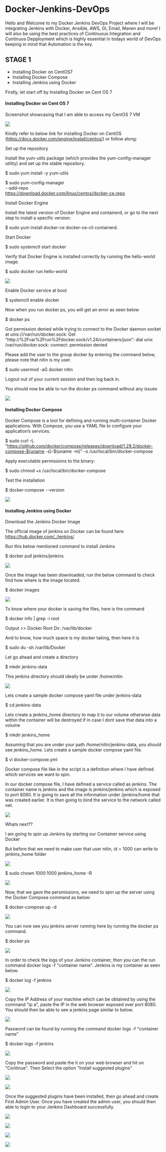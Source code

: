 # Docker-Jenkins-DevOps

Hello and Welcome to my Docker Jenkins DevOps Project where I will be integrating Jenkins with Docker, Ansible, AWS, GI, Email, Maven and more!
I will also be using the best practices of Continuous Integration and Continuos Depployment which is highly essential in todays world of DevOps keeping in mind that Automation is the key. 

## STAGE 1 
- Installing Docker on CentOS7
- Installing Docker Compose
- Installing Jenkins using Docker

Firstly, let start off by Installing Docker on Cent OS 7 

#### Installing Docker on Cent OS 7

Screenshot showcasing that I am able to access my CentOS 7 VM

![](/Images/Image1.png)

Kindly refer to below link for installing Docker on CentOS (https://docs.docker.com/engine/install/centos/) or follow along:

Set up the repository

Install the yum-utils package (which provides the yum-config-manager utility) and set up the stable repository.

$ sudo yum install -y yum-utils

$ sudo yum-config-manager \
    --add-repo \
    https://download.docker.com/linux/centos/docker-ce.repo

Install Docker Engine

Install the latest version of Docker Engine and containerd, or go to the next step to install a specific version:

$ sudo yum install docker-ce docker-ce-cli containerd.

Start Docker

$ sudo systemctl start docker

Verify that Docker Engine is installed correctly by running the hello-world image.

$ sudo docker run hello-world

![](/Images/Image2.png)

Enable Docker service at boot

$ systemctl enable docker

Now when you run docker ps, you will get an error as seen below 

$ docker ps

Got permission denied while trying to connect to the Docker daemon socket at unix:///var/run/docker.sock: Get "http://%2Fvar%2Frun%2Fdocker.sock/v1.24/containers/json": dial unix /var/run/docker.sock: connect: permission denied

Please add the user to the group docker by entering the command below, please note that nitin is my user. 

$ sudo usermod -aG docker nitin 

Logout out of your current session and then log back in. 

You should now be able to run the docker ps command without any issues

![](/Images/Image3.png)
#### Installing Docker Compose 
Docker Compose is a tool for defining and running multi-container Docker applications. With Compose, you use a YAML file to configure your application’s services.

$ sudo curl -L "https://github.com/docker/compose/releases/download/1.29.2/docker-compose-$(uname -s)-$(uname -m)" -o /usr/local/bin/docker-compose

Apply executable permissions to the binary:

$ sudo chmod +x /usr/local/bin/docker-compose

Test the installation

$ docker-compose --version

![](/Images/Image4.png)
#### Installing Jenkins using Docker

Download the Jenkins Docker Image 

The official image of jenkins on Docker can be found here https://hub.docker.com/_/jenkins/

Run this below mentioned command to install Jenkins

$ docker pull jenkins/jenkins

![](/Images/Image5.PNG)

Once the image has been downloaded, run the below command to check find how where is the image located.

$ docker images

![](/Images/Image6.PNG)

To know where your docker is saving the files, here is the command

$ docker info | grep -i root

Output >> Docker Root Dir: /var/lib/docker

And to know, how much space is my docker taking, then here it is

$ sudo du -sh /var/lib/Docker

Let go ahead and create a directory 

$ mkdir jenkins-data

This jenkins directory should ideally be under /home/nitin

![](/Images/Image7.PNG)

Lets create a sample docker compose yaml file under jenkins-data

$ cd jenkins-data

Lets create a jenkins_home directory to map it to our volume otherwise data within the container will be destroyed if in case I dont save that data into a volume

$ mkdir jenkins_home

Assuming that you are under your path /home/nitin/jenkins-data, you should see jenkins_home. Lets create a sample docker compose yaml file.

$ vi docker-compose.yml

Docker compose file like in the script is a definition where I have defined which services we want to spin.

In our docker compose file, I have defined a service called as jenkins. The container name is jenkins and the image is jenkins/jenkins which is exposed to port 8080. It is going to save all the information under /jenkins/home that was created earlier. It is then going to bind the service to the network called net. 

![](/Images/Image8.PNG)

Whats next??

I am going to spin up Jenkins by starting our Container service using Docker

But before that we need to make user that user nitin, id = 1000 can write to jenkins_home folder

![](/Images/Image9.PNG)

$ sudo chown 1000:1000 jenkins_home -R

![](/Images/Image10.PNG)

Now, that we gave the persmissions, we need to spin up the server using the Docker Compose command as below:

$ docker-compose up -d

![](/Images/Image11.PNG)

You can now see you jenkins server running here by running the docker ps command.

$ docker ps

![](/Images/Image12.PNG)

In order to check the logs of your Jenkins container, then you can the run command docker logs -f "container name". Jenkins is my container as seen below. 

$ docker log -f jenkins

![](/Images/Image13.PNG)

Copy the IP Address of your machine which can be obtained by using the command "ip a", paste the IP in the web browser exposed over port 8080. You should then be able to see a jenkins page similar to below.

![](/Images/Image14.PNG)

Password can be found by running the command docker logs -f "container name"

$ docker logs -f jenkins 

![](/Images/Image15.PNG)

Copy the password and paste the it on your web browser and hit on "Continue". Then Select the option "Install suggested plugins"

![](/Images/Image16.PNG)

![](/Images/Image17.PNG)

Once the suggested plugins have been installed, then go ahead and create First Admin User. Once you have created the admin user, you should then able to login to your Jenkins Dashboard successfully.

![](/Images/Image18.PNG)

![](/Images/Image19.PNG)

![](/Images/Image20.PNG)

![](/Images/Image21.PNG)























